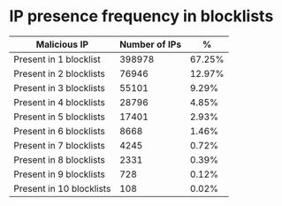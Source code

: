 # IP presence frequency in blocklists
| Malicious IP | Number of IPs | % |
|----|----|----|
| Present in 1 blocklist | 398978 | 67.25% |
| Present in 2 blocklists | 76946 | 12.97% |
| Present in 3 blocklists | 55101 | 9.29% |
| Present in 4 blocklists | 28796 | 4.85% |
| Present in 5 blocklists | 17401 | 2.93% |
| Present in 6 blocklists | 8668 | 1.46% |
| Present in 7 blocklists | 4245 | 0.72% |
| Present in 8 blocklists | 2331 | 0.39% |
| Present in 9 blocklists | 728 | 0.12% |
| Present in 10 blocklists | 108 | 0.02% |
